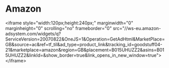 # Amazon
&lt;iframe style="width:120px;height:240px;" marginwidth="0" marginheight="0" scrolling="no" frameborder="0" src="//ws-eu.amazon-adsystem.com/widgets/q?ServiceVersion=20070822&amp;OneJS=1&amp;Operation=GetAdHtml&amp;MarketPlace=GB&amp;source=ac&amp;ref=tf_til&amp;ad_type=product_link&amp;tracking_id=goodstuff04-21&amp;marketplace=amazon&amp;region=GB&amp;placement=B015UHUZZ2&amp;asins=B015UHUZZ2&amp;linkId=&amp;show_border=true&amp;link_opens_in_new_window=true"> &lt;/iframe>
